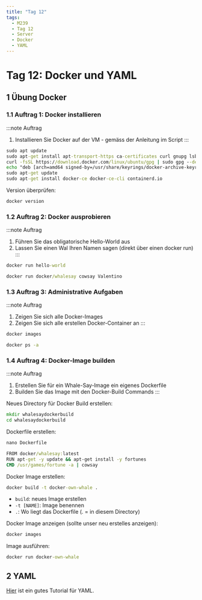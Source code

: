 ```yaml
---
title: "Tag 12"
tags:
  - M239
  - Tag 12
  - Server
  - Docker
  - YAML
---
```


# Tag 12: Docker und YAML

## 1 Übung Docker

### 1.1 Auftrag 1: Docker installieren

:::note Auftrag
1. Installieren Sie Docker auf der VM - gemäss der Anleitung im Script
:::

```cmd
sudo apt update
sudo apt-get install apt-transport-https ca-certificates curl gnupg lsb-release
curl -fsSL https://download.docker.com/linux/ubuntu/gpg | sudo gpg --dearmor -o /usr/share/keyrings/docker-archive-keyring.gpg
echo "deb [arch=amd64 signed-by=/usr/share/keyrings/docker-archive-keyring.gpg] https://download.docker.com/linux/ubuntu $(lsb_release -cs) stable" | sudo tee /etc/apt/sources.list.d/docker.list > /dev/null
sudo apt-get update
sudo apt-get install docker-ce docker-ce-cli containerd.io
```

Version überprüfen:  
```cmd
docker version
```

### 1.2 Auftrag 2: Docker ausprobieren

:::note Auftrag
1. Führen Sie das obligatorische Hello-World aus
2. Lassen Sie einen Wal Ihren Namen sagen (direkt über einen docker run)
:::

```cmd
docker run hello-world
```

```cmd
docker run docker/whalesay cowsay Valentino
```

### 1.3 Auftrag 3: Administrative Aufgaben

:::note Auftrag
1. Zeigen Sie sich alle Docker-Images
2. Zeigen Sie sich alle erstellen Docker-Container an
:::

```cmd
docker images
```

```cmd
docker ps -a
```

### 1.4 Auftrag 4: Docker-Image builden

:::note Auftrag
1. Erstellen Sie für ein Whale-Say-Image ein eigenes Dockerfile
2. Builden Sie das Image mit den Docker-Build Commands
:::

Neues Directory für Docker Build erstellen:

```cmd
mkdir whalesaydockerbuild
cd whalesaydockerbuild
```

Dockerfile erstellen:

```cmd
nano Dockerfile
```

```cmd
FROM docker/whalesay:latest
RUN apt-get -y update && apt-get install -y fortunes
CMD /usr/games/fortune -a | cowsay
```

Docker Image erstellen:

```cmd
docker build -t docker-own-whale .
```

- `build`: neues Image erstellen
- `-t [NAME]`: Image benennen
- `.`: Wo liegt das Dockerfile (. = in diesem Directory)

Docker Image anzeigen (sollte unser neu erstelles anzeigen):

```cmd
docker images
```

Image ausführen:

```cmd
docker run docker-own-whale
```

## 2 YAML

[Hier](https://www.cloudbees.com/blog/yaml-tutorial-everything-you-need-get-started) ist ein gutes Tutorial für YAML.